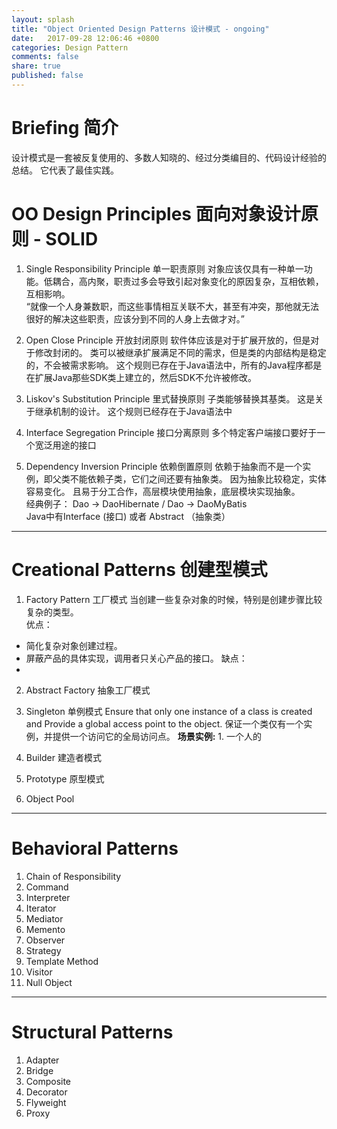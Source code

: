 ```yaml
---
layout: splash
title: "Object Oriented Design Patterns 设计模式 - ongoing"
date:   2017-09-28 12:06:46 +0800
categories: Design Pattern
comments: false
share: true
published: false
---
```


# Briefing 简介
设计模式是一套被反复使用的、多数人知晓的、经过分类编目的、代码设计经验的总结。 它代表了最佳实践。  

# OO Design Principles 面向对象设计原则 - SOLID
1. Single Responsibility Principle 单一职责原则
对象应该仅具有一种单一功能。低耦合，高内聚，职责过多会导致引起对象变化的原因复杂，互相依赖，互相影响。     
“就像一个人身兼数职，而这些事情相互关联不大，甚至有冲突，那他就无法很好的解决这些职责，应该分到不同的人身上去做才对。” 

2. Open Close Principle 开放封闭原则
软件体应该是对于扩展开放的，但是对于修改封闭的。
类可以被继承扩展满足不同的需求，但是类的内部结构是稳定的，不会被需求影响。
这个规则已存在于Java语法中，所有的Java程序都是在扩展Java那些SDK类上建立的，然后SDK不允许被修改。

3. Liskov's Substitution Principle 里式替换原则
子类能够替换其基类。 这是关于继承机制的设计。
这个规则已经存在于Java语法中

4. Interface Segregation Principle 接口分离原则
多个特定客户端接口要好于一个宽泛用途的接口

5. Dependency Inversion Principle 依赖倒置原则
依赖于抽象而不是一个实例，即父类不能依赖子类，它们之间还要有抽象类。 因为抽象比较稳定，实体容易变化。 且易于分工合作，高层模块使用抽象，底层模块实现抽象。    
经典例子： Dao -> DaoHibernate  /  Dao -> DaoMyBatis      
Java中有Interface (接口) 或者 Abstract （抽象类）

----

# Creational Patterns 创建型模式
1. Factory Pattern 工厂模式
当创建一些复杂对象的时候，特别是创建步骤比较复杂的类型。   
优点： 
- 简化复杂对象创建过程。
- 屏蔽产品的具体实现，调用者只关心产品的接口。
缺点：
-  

2. Abstract Factory 抽象工厂模式
3. Singleton 单例模式
 Ensure that only one instance of a class is created and Provide a global access point to the object.
 保证一个类仅有一个实例，并提供一个访问它的全局访问点。
 **场景实例:** 1. 一个人的 

4. Builder 建造者模式
5. Prototype 原型模式
6. Object Pool 

----

# Behavioral Patterns 
1. Chain of Responsibility
2. Command
3. Interpreter
4. Iterator
5. Mediator
6. Memento
7. Observer
8. Strategy
9. Template Method
10. Visitor
11. Null Object

----

# Structural Patterns
1. Adapter
2. Bridge
3. Composite
4. Decorator
5. Flyweight
6. Proxy
